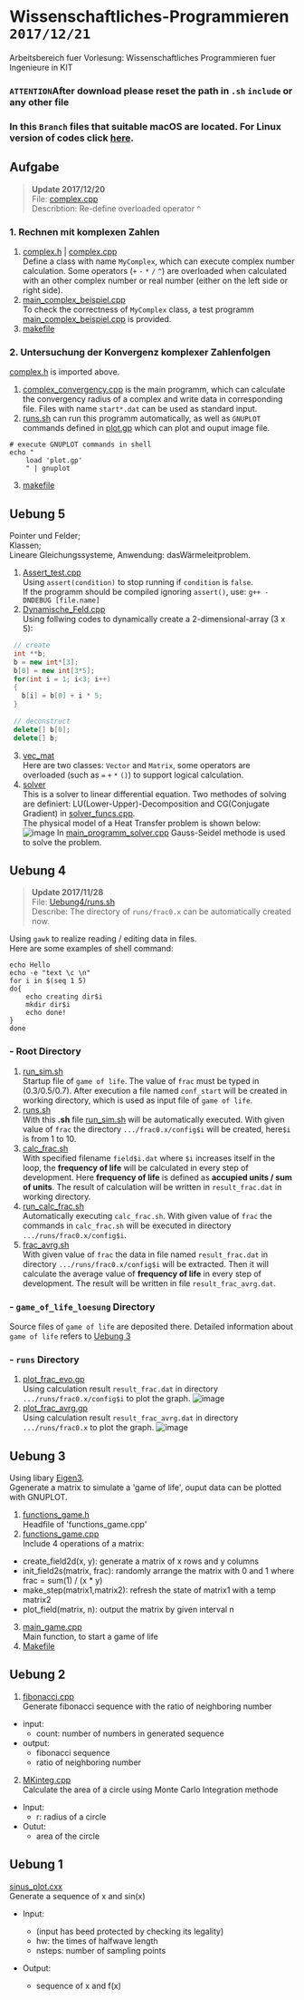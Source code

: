 # Wissenschaftliches-Programmieren `2017/12/21`
Arbeitsbereich fuer Vorlesung: Wissenschaftliches Programmieren fuer Ingenieure in KIT
### `ATTENTION`After download please reset the path in `.sh` `include` or any other file
### In this `Branch` files that suitable macOS are located. For Linux version of codes click [here](https://github.com/wenyi1994/Wissenschaftliches-Programmieren).

## Aufgabe
> **Update 2017/12/20**  
> File: [complex.cpp](https://github.com/wenyi1994/Wissenschaftliches-Programmieren/blob/master/Aufgabe/Aufgabe1/complex.cpp)  
> Describtion: Re-define overloaded operator `^`  

### 1. Rechnen mit komplexen Zahlen
1. [complex.h](https://github.com/wenyi1994/Wissenschaftliches-Programmieren/blob/master/Aufgabe/Aufgabe1/complex.h) | [complex.cpp](https://github.com/wenyi1994/Wissenschaftliches-Programmieren/blob/master/Aufgabe/Aufgabe1/complex.cpp)  
Define a class with name `MyComplex`, which can execute complex number calculation. Some operators (`+` `-` `*` `/` `^`) are overloaded when calculated with an other complex number or real number (either on the left side or right side).
2. [main_complex_beispiel.cpp](https://github.com/wenyi1994/Wissenschaftliches-Programmieren/blob/master/Aufgabe/Aufgabe1/main_complex_beispiel.cpp)  
To check the correctness of `MyComplex` class, a test programm [main_complex_beispiel.cpp](https://github.com/wenyi1994/Wissenschaftliches-Programmieren/blob/master/Aufgabe/Aufgabe1/main_complex_beispiel.cpp) is provided.
3. [makefile](https://github.com/wenyi1994/Wissenschaftliches-Programmieren/blob/master/Aufgabe/Aufgabe1/makefile)

### 2. Untersuchung der Konvergenz komplexer Zahlenfolgen
[complex.h](https://github.com/wenyi1994/Wissenschaftliches-Programmieren/blob/master/Aufgabe/Aufgabe1/complex.h) is imported above.
1. [complex_convergency.cpp](https://github.com/wenyi1994/Wissenschaftliches-Programmieren/blob/master/Aufgabe/Aufgabe2/complex_convergency.cpp) is the main programm, which can calculate the convergency radius of a complex and write data in corresponding file. Files with name `start*.dat` can be used as standard input.
2. [runs.sh](https://github.com/wenyi1994/Wissenschaftliches-Programmieren/blob/master/Aufgabe/Aufgabe2/runs.sh) can run this programm automatically, as well as `GNUPLOT` commands defined in [plot.gp](https://github.com/wenyi1994/Wissenschaftliches-Programmieren/blob/master/Aufgabe/Aufgabe2/plot.gp) which can plot and ouput image file.
```shell
# execute GNUPLOT commands in shell
echo "
    load 'plot.gp'
    " | gnuplot
```
3. [makefile](https://github.com/wenyi1994/Wissenschaftliches-Programmieren/blob/master/Aufgabe/Aufgabe2/makefile)

## Uebung 5
Pointer und Felder;  
Klassen;  
Lineare Gleichungssysteme, Anwendung: dasWärmeleitproblem.

1. [Assert_test.cpp](https://github.com/wenyi1994/Wissenschaftliches-Programmieren/blob/master/Uebung5/Assert_test.cpp)  
Using `assert(condition)` to stop running if `condition` is `false`.  
If the programm should be compiled ignoring `assert()`, use: `g++ -DNDEBUG [file.name]`
2. [Dynamische_Feld.cpp](https://github.com/wenyi1994/Wissenschaftliches-Programmieren/blob/master/Uebung5/Dynamische_Feld.cpp)  
Using follwing codes to dynamically create a 2-dimensional-array (3 x 5):
```c++
 // create
 int **b;   
 b = new int*[3];  
 b[0] = new int[3*5];  
 for(int i = 1; i<3; i++)  
 {  
   b[i] = b[0] + i * 5;  
 }
 
 // deconstruct
 delete[] b[0];
 delete[] b;
```
3. [vec_mat](https://github.com/wenyi1994/Wissenschaftliches-Programmieren/tree/master/Uebung5/vec_mat)  
Here are two classes: `Vector` and `Matrix`, some operators are overloaded (such as `=` `+` `*` `()`) to support logical calculation.
4. [solver](https://github.com/wenyi1994/Wissenschaftliches-Programmieren/tree/master/Uebung5/solver)  
This is a solver to linear differential equation. Two methodes of solving are definiert: LU(Lower-Upper)-Decomposition and CG(Conjugate Gradient) in [solver_funcs.cpp](https://github.com/wenyi1994/Wissenschaftliches-Programmieren/blob/master/Uebung5/solver/solver_funcs.cpp).  
The physical model of a Heat Transfer problem is shown below:
![image](https://github.com/wenyi1994/Wissenschaftliches-Programmieren/blob/master/Uebung5/solver/physical_model.png)
In [main_programm_solver.cpp](https://github.com/wenyi1994/Wissenschaftliches-Programmieren/blob/master/Uebung5/solver/main_programm_solver.cpp) Gauss-Seidel methode is used to solve the problem.

## Uebung 4
> **Update 2017/11/28**  
> File: [Uebung4/runs.sh](https://github.com/wenyi1994/Wissenschaftliches-Programmieren/blob/master/Uebung4/runs.sh)  
> Describe: The directory of `runs/frac0.x` can be automatically created now.

Using `gawk` to realize reading / editing data in files.  
Here are some examples of shell command:  
```shell
echo Hello
echo -e "text \c \n"
for i in $(seq 1 5)
do{
    echo creating dir$i
    mkdir dir$i
    echo done!
}
done
```
### - Root Directory
1. [run_sim.sh](https://github.com/wenyi1994/Wissenschaftliches-Programmieren/blob/master/Uebung4/run_sim.sh)    
Startup file of `game of life`. The value of `frac` must be typed in (0.3/0.5/0.7). After execution a file named `conf_start` will be created in working directory, which is used as input file of `game of life`.
2. [runs.sh](https://github.com/wenyi1994/Wissenschaftliches-Programmieren/blob/master/Uebung4/runs.sh)   
With this **.sh** file [run_sim.sh](https://github.com/wenyi1994/Wissenschaftliches-Programmieren/blob/master/Uebung4/run_sim.sh) will be automatically executed. With given value of `frac` the directory `.../frac0.x/config$i` will be created, here`$i` is from 1 to 10.
3. [calc_frac.sh](https://github.com/wenyi1994/Wissenschaftliches-Programmieren/blob/master/Uebung4/calc_frac.sh)   
With specified filename `field$i.dat` where `$i` increases itself in the loop, the **frequency of life** will be calculated in every step of development. Here **frequency of life** is defined as **accupied units / sum of units**. The result of calculation will be written in `result_frac.dat` in working directory.
4. [run_calc_frac.sh](https://github.com/wenyi1994/Wissenschaftliches-Programmieren/blob/master/Uebung4/run_calc_frac.sh)   
Automatically executing `calc_frac.sh`. With given value of `frac` the commands in `calc_frac.sh` will be executed in directory `.../runs/frac0.x/config$i`.
5. [frac_avrg.sh](https://github.com/wenyi1994/Wissenschaftliches-Programmieren/blob/master/Uebung4/frac_avrg.sh)   
With given value of `frac` the data in file named `result_frac.dat` in directory `.../runs/frac0.x/config$i` will be extracted. Then it will calculate the average value of **frequency of life** in every step of development. The result will be written in file `result_frac_avrg.dat`.
### - `game_of_life_loesung` Directory
Source files of `game of life` are deposited there. Detailed information about `game of life` refers to [Uebung 3](https://github.com/wenyi1994/Wissenschaftliches-Programmieren/tree/master/Uebung3)
### - `runs` Directory
1. [plot_frac_evo.gp](https://github.com/wenyi1994/Wissenschaftliches-Programmieren/blob/master/Uebung4/runs/plot_frac_evo.gp)   
Using calculation result `result_frac.dat` in directory `.../runs/frac0.x/config$i` to plot the graph.
![image](https://github.com/wenyi1994/Wissenschaftliches-Programmieren/blob/master/Uebung4/runs/frac_evo.png)
2. [plot_frac_avrg.gp](https://github.com/wenyi1994/Wissenschaftliches-Programmieren/blob/master/Uebung4/runs/plot_frac_avrg.gp)   
Using calculation result `result_frac_avrg.dat` in directory `.../runs/frac0.x` to plot the graph.
![image](https://github.com/wenyi1994/Wissenschaftliches-Programmieren/blob/master/Uebung4/runs/frac_avrg.png)

## Uebung 3
Using libary [Eigen3](http://eigen.tuxfamily.org/index.php?title=Main_Page).  
Ggenerate a matrix to simulate a 'game of life', ouput data can be plotted with GNUPLOT.
1. [functions_game.h](https://github.com/wenyi1994/Wissenschaftliches-Programmieren/blob/master/Uebung3/functions_game.h)  
Headfile of 'functions_game.cpp'
2. [functions_game.cpp](https://github.com/wenyi1994/Wissenschaftliches-Programmieren/blob/master/Uebung3/functions_game.cpp)  
Include 4 operations of a matrix:
  * create_field2d(x, y): generate a matrix of x rows and y columns
  * init_field2s(matrix, frac): randomly arrange the matrix with 0 and 1 where frac = sum(1) / (x * y)
  * make_step(matrix1,matrix2): refresh the state of matrix1 with a temp matrix2
  * plot_field(matrix, n): output the matrix by given interval n
3. [main_game.cpp](https://github.com/wenyi1994/Wissenschaftliches-Programmieren/blob/master/Uebung3/main_game.cpp)  
Main function, to start a game of life
4. [Makefile](https://github.com/wenyi1994/Wissenschaftliches-Programmieren/blob/master/Uebung3/Makefile)

## Uebung 2
1. [fibonacci.cpp](https://github.com/wenyi1994/Wissenschaftliches-Programmieren/blob/master/Uebung2/fibonacci.cpp)  
Generate fibonacci sequence with the ratio of neighboring number
  * input:
    - count: number of numbers in generated sequence
  * output:
    - fibonacci sequence
    - ratio of neighboring number
2. [MKinteg.cpp](https://github.com/wenyi1994/Wissenschaftliches-Programmieren/blob/master/Uebung2/MKinteg.cpp)  
Calculate the area of a circle using Monte Carlo Integration methode
  * Input:
    - r: radius of a circle
  * Outut:
    - area of the circle
    
## Uebung 1
[sinus_plot.cxx](https://github.com/wenyi1994/Wissenschaftliches-Programmieren/blob/master/Uebung1/sinus_plot.cxx)  
Generate a sequence of x and sin(x)

* Input: 
  * (input has beed protected by checking its legality)
  * hw: the times of halfwave length
  * nsteps: number of sampling points

* Output:
  * sequence of x and f(x)
